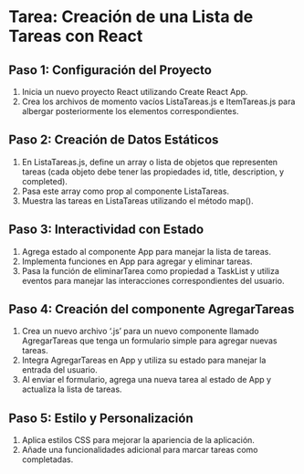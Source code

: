 # Tarea: Creación de una Lista de Tareas con React

## Paso 1: Configuración del Proyecto
1. Inicia un nuevo proyecto React utilizando Create React App.
2. Crea los archivos de momento vacíos ListaTareas.js e ItemTareas.js para albergar
posteriormente los elementos correspondientes.
## Paso 2: Creación de Datos Estáticos
1. En ListaTareas.js, define un array o lista de objetos que representen tareas (cada objeto debe
tener las propiedades id, title, description, y completed).
2. Pasa este array como prop al componente ListaTareas.
3. Muestra las tareas en ListaTareas utilizando el método map().
## Paso 3: Interactividad con Estado
1. Agrega estado al componente App para manejar la lista de tareas.
2. Implementa funciones en App para agregar y eliminar tareas.
3. Pasa la función de eliminarTarea como propiedad a TaskList y utiliza eventos para
manejar las interacciones correspondientes del usuario.
## Paso 4: Creación del componente AgregarTareas
1. Crea un nuevo archivo ‘.js’ para un nuevo componente llamado AgregarTareas que
tenga un formulario simple para agregar nuevas tareas.
2. Integra AgregarTareas en App y utiliza su estado para manejar la entrada del usuario.
3. Al enviar el formulario, agrega una nueva tarea al estado de App y actualiza la lista de
tareas.
## Paso 5: Estilo y Personalización
1. Aplica estilos CSS para mejorar la apariencia de la aplicación.
2. Añade una funcionalidades adicional para marcar tareas como completadas.